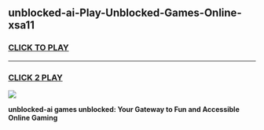 
## unblocked-ai-Play-Unblocked-Games-Online-xsa11
<h3>
<a href="https://premium76.site?title=unblocked-ai&ref=25A">CLICK TO PLAY</a></h3>
<hr>

<h3>
<a href="https://premium76.site?title=unblocked-ai&ref=25A">CLICK 2 PLAY</a>
  
</h3>

<a href="https://premium76.site?title=unblocked-ai&ref=25A"><img src="https://clearcache.store/games.png"></a>


**unblocked-ai games unblocked: Your Gateway to Fun and Accessible Online Gaming**
